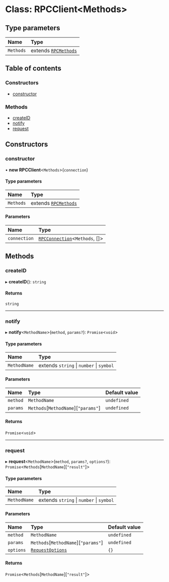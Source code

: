 # Class: RPCClient<Methods\>

## Type parameters

| Name | Type |
| :------ | :------ |
| `Methods` | extends [`RPCMethods`](../README.md#rpcmethods) |

## Table of contents

### Constructors

- [constructor](RPCClient.md#constructor)

### Methods

- [createID](RPCClient.md#createid)
- [notify](RPCClient.md#notify)
- [request](RPCClient.md#request)

## Constructors

### constructor

• **new RPCClient**<`Methods`\>(`connection`)

#### Type parameters

| Name | Type |
| :------ | :------ |
| `Methods` | extends [`RPCMethods`](../README.md#rpcmethods) |

#### Parameters

| Name | Type |
| :------ | :------ |
| `connection` | [`RPCConnection`](../README.md#rpcconnection)<`Methods`, []\> |

## Methods

### createID

▸ **createID**(): `string`

#### Returns

`string`

___

### notify

▸ **notify**<`MethodName`\>(`method`, `params?`): `Promise`<`void`\>

#### Type parameters

| Name | Type |
| :------ | :------ |
| `MethodName` | extends `string` \| `number` \| `symbol` |

#### Parameters

| Name | Type | Default value |
| :------ | :------ | :------ |
| `method` | `MethodName` | `undefined` |
| `params` | `Methods`[`MethodName`][``"params"``] | `undefined` |

#### Returns

`Promise`<`void`\>

___

### request

▸ **request**<`MethodName`\>(`method`, `params?`, `options?`): `Promise`<`Methods`[`MethodName`][``"result"``]\>

#### Type parameters

| Name | Type |
| :------ | :------ |
| `MethodName` | extends `string` \| `number` \| `symbol` |

#### Parameters

| Name | Type | Default value |
| :------ | :------ | :------ |
| `method` | `MethodName` | `undefined` |
| `params` | `Methods`[`MethodName`][``"params"``] | `undefined` |
| `options` | [`RequestOptions`](../README.md#requestoptions) | `{}` |

#### Returns

`Promise`<`Methods`[`MethodName`][``"result"``]\>
